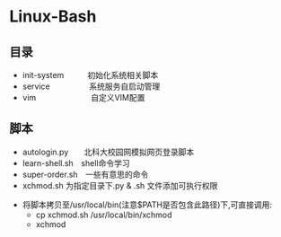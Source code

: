 # Linux-Bash

## 目录
* init-system　　　初始化系统相关脚本
* service　　　　　系统服务自启动管理
* vim　　　　　　　自定义VIM配置

## 脚本
* autologin.py　　北科大校园网模拟网页登录脚本
* learn-shell.sh　shell命令学习
* super-order.sh　一些有意思的命令
* xchmod.sh 为指定目录下.py & .sh 文件添加可执行权限 
 + 将脚本拷贝至/usr/local/bin(注意$PATH是否包含此路径)下,可直接调用:
     - cp xchmod.sh /usr/local/bin/xchmod
     - xchmod
